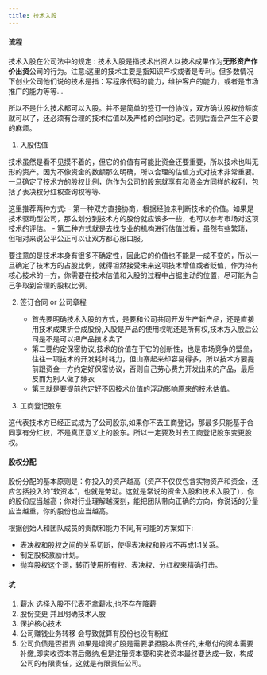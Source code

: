 ```yaml
---
title: 技术入股
---
```


#### 流程

技术入股在公司法中的规定 : 技术入股是指技术出资人以技术成果作为**无形资产作价出资**公司的行为。注意:这里的技术主要是指知识产权或者是专利。但多数情况下创业公司他们说的技术是指：写程序代码的能力，维护客户的能力，或者是市场推广的能力等等...

所以不是什么技术都可以入股。并不是简单的签订一份协议，双方确认股权份额度就可以了，还必须有合理的技术估值以及严格的合同约定。否则后面会产生不必要的麻烦。

1. 入股估值

技术虽然是看不见摸不着的，但它的价值有可能比资金还要重要，所以技术也叫无形的资产。因为不像资金的数额那么明确，所以合理的估值方式对技术非常重要。一旦确定了技术方的股权比例，你作为公司的股东就享有和资金方同样的权利，包括了表决权分红权查询权等等. 

这里推荐两种方式:
	- 第一种双方直接协商，根据经验来判断技术的价值。如果是技术驱动型公司，那么划分到技术方的股份就应该多一些，也可以参考市场对这项技术的评估。
	- 第二种方式就是去找专业的机构进行估值过程，虽然有些繁琐，但相对来说公平公正可以让双方都心服口服。

要注意的是技术本身有很多不确定性，因此它的价值也不能是一成不变的，所以一旦确定了技术方的占股比例，就得坦然接受未来这项技术增值或者贬值，作为持有核心技术的一方，你需要在技术估值和入股的过程中占据主动的位置，尽可能为自己争取到合理的股权比例。

2. 签订合同 or 公司章程

	- 首先要明确技术入股的方式，是要和公司共同开发生产新产品，还是直接用技术成果折合成股份,入股是产品的使用权呢还是所有权,技术方入股后公司是不是可以把产品技术卖了
	- 第二要约定保密协议,技术的价值在于它的创新性，也是市场竞争的壁垒，往往一项技术的开发耗时耗力，但山寨起来却容易得多，所以技术方要提前跟资金一方约定好保密协议，否则自己劳心费力开发出来的产品，最后反而为别人做了嫁衣
	- 第三就是要提前约定好不因技术价值的浮动影响原来的技术估值。

3. 工商登记股东

这代表技术方已经正式成为了公司股东,如果你不去工商登记，那最多只能基于合同享有分红权，不是真正意义上的股东。所以一定要及时去工商登记股东变更股权。

#### 股权分配

股份分配的基本原则是：你投入的资产越高（资产不仅仅包含实物资产和资金，还应包括投入的“软资本”，也就是劳动。这就是常说的资金入股和技术入股了），你的股份应当越高；你对行业理解越深刻，能把团队带向正确的方向，你说话的分量应当越重，你的股份也应当越高。

根据创始人和团队成员的贡献和能力不同,有可能的方案如下:

- 表决权和股权之间的关系切断，使得表决权和股权不再成1:1关系。
- 制定股权激励计划。
- 抛弃股权这个词，转而使用所有权、表决权、分红权来精确打击。

#### 坑

1. 薪水 选择入股不代表不拿薪水,也不存在降薪
2. 股份变更 并且明确技术入股
3. 保护核心技术
4. 公司赚钱业务转移 会导致就算有股份也没有粉红
5. 公司负债是否担责 如果是增资扩股是需要承担股本责任的,未缴付的资本需要补缴,即实收资本滞后缴纳,但是注册资本要和实收资本最终要达成一致，构成公司的有限责任，这就是有限责任公司。